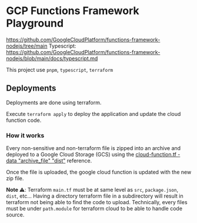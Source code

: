 # GCP Functions Framework Playground

https://github.com/GoogleCloudPlatform/functions-framework-nodejs/tree/main
Typescript: https://github.com/GoogleCloudPlatform/functions-framework-nodejs/blob/main/docs/typescript.md

This project use `pnpm`, `typescript`, `terraform`

## Deployments

Deployments are done using terraform.

Execute `terraform apply` to deploy the application and update the cloud function code.

### How it works

Every non-sensitive and non-terraform file is zipped into an archive and deployed to a Google Cloud Storage (GCS) using the [cloud-function.tf - data "archive_file" "dist"](./cloud-function.tf) reference.

Once the file is uploaded, the google cloud function is updated with the new zip file.

**Note :warning:**: Terraform `main.tf` must be at same level as `src`, `package.json`, `dist`, etc... Having a directory terraform file in a subdirectory will result in terraform not being able to find the code to upload. Technically, every files must be under `path.module` for terraform cloud to be able to handle code source.
